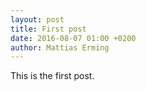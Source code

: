 ```yaml
---
layout: post
title: First post
date: 2016-08-07 01:00 +0200
author: Mattias Erming
---
```


This is the first post.
